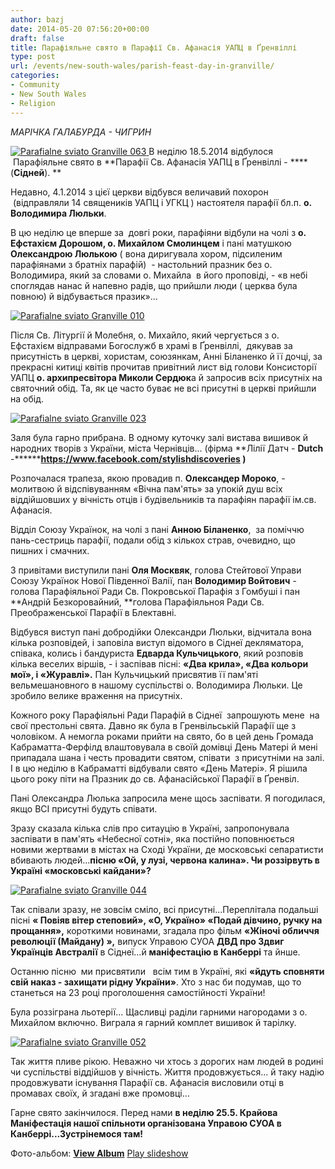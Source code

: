 ```yaml
---
author: bazj
date: 2014-05-20 07:56:20+00:00
draft: false
title: Парафіяльне свято в Парафії Св. Афанасія УАПЦ в Ґренвіллі
type: post
url: /events/new-south-wales/parish-feast-day-in-granville/
categories:
- Community
- New South Wales
- Religion
---
```


_МАРІЧКА ГАЛАБУРДА - ЧИГРИН_

[![Parafialne sviato Granville 063](http://www.ozeukes.com/wp-content/uploads/2014/05/Parafialne-sviato-Granville-063.jpg)
](http://www.ozeukes.com/wp-content/uploads/2014/05/Parafialne-sviato-Granville-063.jpg)В неділю 18.5.2014 відбулося  Парафіяльне свято в **Парафії Св. Афанасія УАПЦ в Ґренвіллі - ****(****Сідней****). **

Недавно, 4.1.2014 з цієї церкви відбувся величавий похорон  (відправляли 14 священиків УАПЦ і УГКЦ ) настоятеля парафії бл.п. **о. Володимира Люльки**.

В цю неділю це вперше за  довгі роки, парафіяни відбули на чолі з **о. Ефстахієм Дорошом, о. Михайлом Смолинцем** і пані матушкою **Олександрою Люлькою** ( вона диригувала хором, підсиленим парафіянами з братніх парафій)  - настольний празник без о. Володимира, який за словами о. Михайла  в його проповіді, - «в небі споглядав нанас й напевно радів, що прийшли люди ( церква була повною) й відбувається празик»...

[![Parafialne sviato Granville 010](http://www.ozeukes.com/wp-content/uploads/2014/05/Parafialne-sviato-Granville-010.jpg)
](http://www.ozeukes.com/wp-content/uploads/2014/05/Parafialne-sviato-Granville-010.jpg)

Після Св. Літургії й Молебня, о. Михайло, який чергується з о. Ефстахієм відправами Богослужб в храмі в Ґренвіллі,  дякував за присутність в церкві, хористам, союзянкам, Анні Біланенко й її дочці, за прекрасні китиці квітів прочитав привітний лист від голови Консисторії УАПЦ **о. архипресвітора Миколи Сердюк**а й запросив всіх присутніх на святочний обід. Та, як це часто буває не всі присутні в церкві прийшли на обід.

[![Parafialne sviato Granville 023](http://www.ozeukes.com/wp-content/uploads/2014/05/Parafialne-sviato-Granville-023.jpg)
](http://www.ozeukes.com/wp-content/uploads/2014/05/Parafialne-sviato-Granville-023.jpg)

Заля була гарно прибрана. В одному куточку залі вистава вишивок й народних творів з України, міста Чернівців... (фірма **Лілії Датч - ****Dutch**** -********https://www.facebook.com/stylishdiscoveries )**

Розпочалася трапеза, якою провадив п. **Олександер Мороко**, - молитвою й відспівуванням «Вічна пам'ять» за упокій душ всіх віддійшовших у вічність отців і будівельників та парафіян парафії ім.св. Афанасія.

Відділ Союзу Українок, на чолі з пані **Анною Біланенко**,  за поміччю пань-сестриць парафії, подали обід з кількох страв, очевидно, що пишних і смачних.

З привітами виступили пані **Оля Москвяк**, голова Стейтової Управи Союзу Українок Нової Південної Валії, пан **Володимир Войтович** - голова Парафіяльної Ради Св. Покровської Парафія з Гомбуші і пан **Андрій Безкоровайний, **голова Парафіяльноя Ради Св. Преображенської Парафії в Блектавні.

Відбувся виступ пані добродійки Олександри Люльки, відчитала вона кілька розповідей, і заповіла виступ відомогo в Сіднеї декляматора, співака, колись і бандуриста **Едварда Кульчицького**, який розповів кілька веселих віршів, - і заспівав пісні: **«Два крила», «Два кольори мої», і «Журавлі».** Пан Кульчицький присвятив її пам'яті вельмешановного в нашому суспільстві о. Володимира Люльки. Це зробило велике враження на присутніх.

Кожного року Парафіяльні Ради Парафій в Сіднеї  запрошують мене  на свої престольні свята. Давно як була в Гренвільській Парафії ще з  чоловіком. А немогла роками прийти на свято, бо в цей день Громада Кабраматта-Ферфілд влаштовувала в своїй домівці День Матері й мені припадала шана і честь провадити святом, співати  з присутніми на залі. І в цю неділю в Кабраматті відбували свято «День Матері». Я рішила цього року піти на Празник до св. Афанасійської Парафії в Ґренвіл.

Пані Олександра Люлька запросила мене щось заспівати. Я погодилася, якщо ВСІ присутні будуть співати.

Зразу сказала кілька слів про ситауцію в Україні, запропонувала заспівати в пам'ять «Небесної сотні», яка постійно поповнюється новими жертвами в містах на Сході України, де московські сепаратисти вбивають людей...**пісню «Ой, у лузі, червона калина». Чи роззірвуть в Україні «московські кайдани»?**

[![Parafialne sviato Granville 044](http://www.ozeukes.com/wp-content/uploads/2014/05/Parafialne-sviato-Granville-044.jpg)
](http://www.ozeukes.com/wp-content/uploads/2014/05/Parafialne-sviato-Granville-044.jpg)

Так співали зразу, не зовсім сміло, всі присутні...Переплітала подальші пісні **« Повіяв вітер степовий», «О, Україно» «Подай дівчино, ручку на прощання»,** короткими новинами, згадала про фільм **«Жіночі обличчя революції (Майдану) »,** випуск Управою СУОА **ДВД про Здвиг Українців Австралії** в Сіднеї...й **маніфестацію в Канберрі** та йнше.

Останню пісню  ми присвятили   всім тим в Україні, які **«йдуть сповняти свій наказ - захищати рідну України»**. Хто з нас би подумав, що то станеться на 23 році проголошення самостійності України!

Була роззіграна льотерії... Щасливці раділи гарними нагородами з о. Михайлом включно. Виграла я гарний комплет вишивок й тарілку.

[![Parafialne sviato Granville 052](http://www.ozeukes.com/wp-content/uploads/2014/05/Parafialne-sviato-Granville-0521.jpg)
](http://www.ozeukes.com/wp-content/uploads/2014/05/Parafialne-sviato-Granville-0521.jpg)

Так життя пливе рікою. Неважно чи хтось з дорогих нам людей в родині чи суспільстві віддійшов у вічність. Життя продовжується... й таку надію продовжувати існування Парафії св. Афанасія висловили отці в промавах своїх, й згадані вже промовці...

Гарне свято закінчилося. Перед нами **в неділю 25.5. Крайова Маніфестація нашої спільноти організована Управою СУОА в Канберрі...Зустрінемося там!**

Фото-альбом:
[**View Album**](https://picasaweb.google.com/lh/sredir?uname=103027822885947798979&target=ALBUM&id=6014954644412261201&authkey=Gv1sRgCPuWoJPdiqzuag&feat=email)
[Play slideshow](https://picasaweb.google.com/lh/sredir?uname=103027822885947798979&target=ALBUM&id=6014954644412261201&authkey=Gv1sRgCPuWoJPdiqzuag&feat=email&mode=SLIDESHOW)
